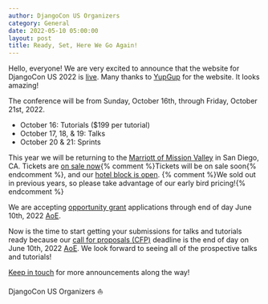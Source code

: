 ```yaml
---
author: DjangoCon US Organizers
category: General
date: 2022-05-10 05:00:00
layout: post
title: Ready, Set, Here We Go Again!
---
```


Hello, everyone!
We are very excited to announce that the website for DjangoCon US 2022 is [live](https://2022.djangocon.us).
Many thanks to [YupGup](http://yupgup.com/) for the website.
It looks amazing!

The conference will be from Sunday, October 16th, through Friday, October 21st, 2022.

- October 16: Tutorials ($199 per tutorial)
- October 17, 18, &amp; 19: Talks
- October 20 &amp; 21: Sprints

This year we will be returning to the [Marriott of Mission Valley](https://2022.djangocon.us/venue/) in San Diego, CA.
Tickets are [on sale now](https://ti.to/defna/djangocon-us-2022){% comment %}Tickets will be on sale soon{% endcomment %}, and our [hotel block is open](https://www.marriott.com/events/start.mi?id=1642551494496&key=GRP).
{% comment %}We sold out in previous years, so please take advantage of our early bird pricing!{% endcomment %}

We are accepting [opportunity grant](https://2022.djangocon.us/opportunity-grants/) applications through end of day June 10th, 2022 [AoE](https://time.is/compare/0000_10_June_2022_in_Anywhere_on_Earth).

Now is the time to start getting your submissions for talks and tutorials ready because our [call for proposals (CFP)](https://2022.djangocon.us/speaking/) deadline is the end of day on June 10th, 2022 [AoE](https://time.is/compare/0000_10_June_2022_in_Anywhere_on_Earth).
We look forward to seeing all of the prospective talks and tutorials!

[Keep in touch](https://twitter.com/djangocon) for more announcements along the way!

DjangoCon US Organizers :sailboat:
